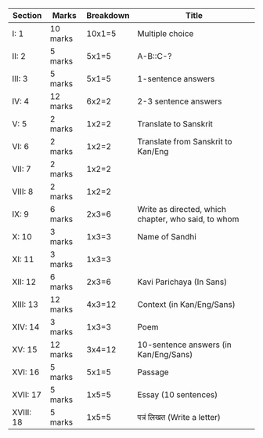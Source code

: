 | Section | Marks | Breakdown| Title|
|-|-|-|-|
|I: 1|10 marks|10x1=5|Multiple choice |
|II: 2|5 marks|5x1=5|A-B::C-?|
|III: 3|5 marks|5x1=5|1-sentence answers|
|IV: 4|12 marks|6x2=2|2-3 sentence answers|
|V: 5|2 marks|1x2=2|Translate to Sanskrit|
|VI: 6|2 marks|1x2=2|Translate from Sanskrit to Kan/Eng|
|VII: 7|2 marks|1x2=2||
|VIII: 8|2 marks|1x2=2||
|IX: 9|6 marks |2x3=6| Write as directed, which chapter, who said, to whom|
|X: 10|3 marks |1x3=3|Name of Sandhi|
|XI: 11|3 marks |1x3=3||
|XII: 12|6 marks |2x3=6|Kavi Parichaya (In Sans)|
|XIII: 13|12 marks |4x3=12| Context (in Kan/Eng/Sans)|
|XIV: 14|3 marks |1x3=3|Poem|
|XV: 15|12 marks |3x4=12|10-sentence answers (in Kan/Eng/Sans)|
|XVI: 16|5 marks |5x1=5| Passage|
|XVII: 17|5 marks|1x5=5| Essay (10 sentences)|
|XVIII: 18|5 marks |1x5=5|पत्रं लिखत (Write a letter)|
